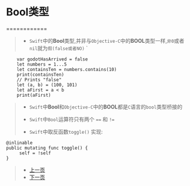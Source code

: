 
# Bool类型
============
> - `Swift`中的**Bool**类型,并非与`Objective-C`中的**BOOL**类型一样,`非0`或者`nil`就为`假(false或者NO)`
> `
>     
    	var godotHasArrived = false
    	let numbers = 1...5
    	let containsTen = numbers.contains(10)
    	print(containsTen)
    	// Prints "false"
    	let (a, b) = (100, 101)
    	let aFirst = a < b
    	print(aFirst)
> 
> 
> - `Swift`中**Bool**和`Objective-C`中的**BOOL**都是`C`语言的`bool`类型桥接的
> 
> - `Swift`中`Bool`运算符只有两个 `==` 和 `!=`
> 
> - `Swift`中取反函数`toggle()` 实现:
> 
    @inlinable
    public mutating func toggle() {
         self = !self
    }



> - [上一页](1.3Double类型.md)  
> - [下一页](1.5enum类型.md)

